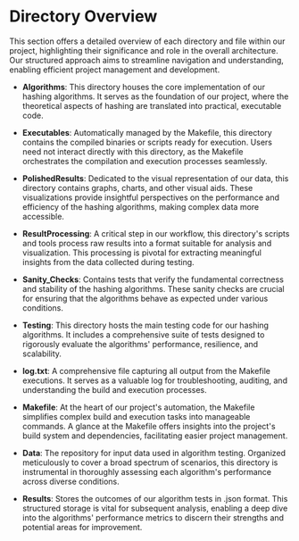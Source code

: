 # Directory Overview

This section offers a detailed overview of each directory and file within our project, highlighting their significance and role in the overall architecture. Our structured approach aims to streamline navigation and understanding, enabling efficient project management and development.

- **Algorithms**: This directory houses the core implementation of our hashing algorithms. It serves as the foundation of our project, where the theoretical aspects of hashing are translated into practical, executable code.

- **Executables**: Automatically managed by the Makefile, this directory contains the compiled binaries or scripts ready for execution. Users need not interact directly with this directory, as the Makefile orchestrates the compilation and execution processes seamlessly.

- **PolishedResults**: Dedicated to the visual representation of our data, this directory contains graphs, charts, and other visual aids. These visualizations provide insightful perspectives on the performance and efficiency of the hashing algorithms, making complex data more accessible.

- **ResultProcessing**: A critical step in our workflow, this directory's scripts and tools process raw results into a format suitable for analysis and visualization. This processing is pivotal for extracting meaningful insights from the data collected during testing.

- **Sanity_Checks**: Contains tests that verify the fundamental correctness and stability of the hashing algorithms. These sanity checks are crucial for ensuring that the algorithms behave as expected under various conditions.

- **Testing**: This directory hosts the main testing code for our hashing algorithms. It includes a comprehensive suite of tests designed to rigorously evaluate the algorithms' performance, resilience, and scalability.

- **log.txt**: A comprehensive file capturing all output from the Makefile executions. It serves as a valuable log for troubleshooting, auditing, and understanding the build and execution processes.

- **Makefile**: At the heart of our project's automation, the Makefile simplifies complex build and execution tasks into manageable commands. A glance at the Makefile offers insights into the project's build system and dependencies, facilitating easier project management.

- **Data**: The repository for input data used in algorithm testing. Organized meticulously to cover a broad spectrum of scenarios, this directory is instrumental in thoroughly assessing each algorithm's performance across diverse conditions.

- **Results**: Stores the outcomes of our algorithm tests in .json format. This structured storage is vital for subsequent analysis, enabling a deep dive into the algorithms' performance metrics to discern their strengths and potential areas for improvement.
